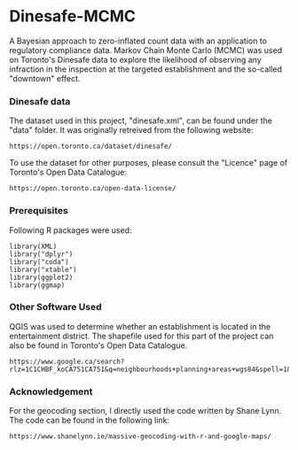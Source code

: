 # Dinesafe-MCMC
A Bayesian approach to zero-inflated count data with an application to regulatory compliance data. Markov Chain Monte Carlo (MCMC) was used on Toronto's Dinesafe data to explore the likelihood of observing any infraction in the inspection at the targeted establishment and the so-called "downtown" effect.

### Dinesafe data

The dataset used in this project, "dinesafe.xml", can be found under the "data" folder. It was originally retreived from the following website:

```
https://open.toronto.ca/dataset/dinesafe/
```

To use the dataset for other purposes, please consult the "Licence" page of Toronto's Open Data Catalogue: 
```
https://open.toronto.ca/open-data-license/
```

### Prerequisites
Following R packages were used:
```
library(XML)
library("dplyr")
library("coda")
library("xtable")
library(ggplot2)
library(ggmap)
```

### Other Software Used
QGIS was used to determine whether an establishment is located in the entertainment district. The shapefile used for this part of the project can also be found in Toronto's Open Data Catalogue.

```
https://www.google.ca/search?rlz=1C1CHBF_koCA751CA751&q=neighbourhoods+planning+areas+wgs84&spell=1&sa=X&ved=0ahUKEwjs8O6w7NrVAhVM6oMKHU6tDd4QBQgjKAA&biw=1920&bih=974
```

### Acknowledgement

For the geocoding section, I directly used the code written by Shane Lynn. The code can be found in the following link:
```
https://www.shanelynn.ie/massive-geocoding-with-r-and-google-maps/
```

